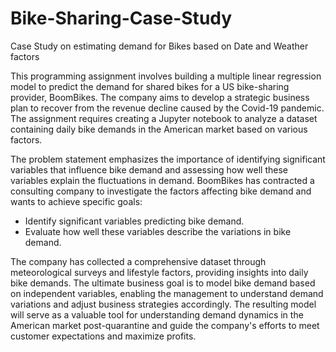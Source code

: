 # Bike-Sharing-Case-Study
Case Study on estimating demand for Bikes based on Date and Weather factors 

This programming assignment involves building a multiple linear regression model to predict the demand for shared bikes for a US bike-sharing provider, BoomBikes. The company aims to develop a strategic business plan to recover from the revenue decline caused by the Covid-19 pandemic. The assignment requires creating a Jupyter notebook to analyze a dataset containing daily bike demands in the American market based on various factors.

The problem statement emphasizes the importance of identifying significant variables that influence bike demand and assessing how well these variables explain the fluctuations in demand. BoomBikes has contracted a consulting company to investigate the factors affecting bike demand and wants to achieve specific goals:

- Identify significant variables predicting bike demand.
- Evaluate how well these variables describe the variations in bike demand.

The company has collected a comprehensive dataset through meteorological surveys and lifestyle factors, providing insights into daily bike demands. The ultimate business goal is to model bike demand based on independent variables, enabling the management to understand demand variations and adjust business strategies accordingly. The resulting model will serve as a valuable tool for understanding demand dynamics in the American market post-quarantine and guide the company's efforts to meet customer expectations and maximize profits.
